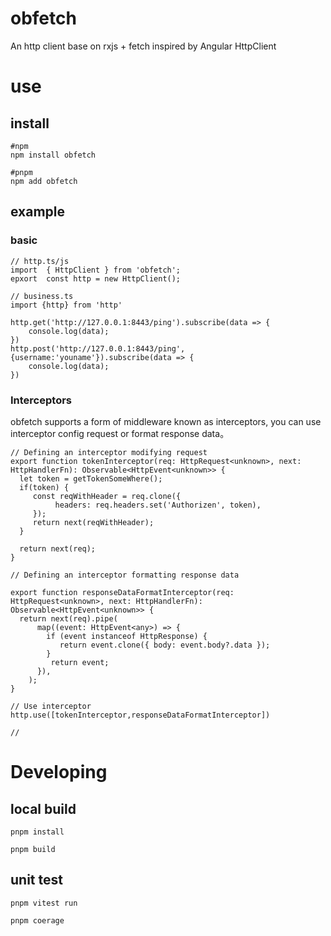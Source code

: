 # obfetch
An http client base on rxjs + fetch inspired by Angular HttpClient

# use

## install

```shell
#npm
npm install obfetch

#pnpm
npm add obfetch

```
## example 

### basic


```
// http.ts/js
import  { HttpClient } from 'obfetch';
epxort  const http = new HttpClient();

// business.ts
import {http} from 'http'

http.get('http://127.0.0.1:8443/ping').subscribe(data => {
    console.log(data);
})
http.post('http://127.0.0.1:8443/ping', {username:'youname'}).subscribe(data => {
    console.log(data);
})

```


### Interceptors

obfetch supports a form of middleware known as interceptors, you can use interceptor config request or format response data。


```
// Defining an interceptor modifying request
export function tokenInterceptor(req: HttpRequest<unknown>, next: HttpHandlerFn): Observable<HttpEvent<unknown>> {
  let token = getTokenSomeWhere();
  if(token) {
     const reqWithHeader = req.clone({
          headers: req.headers.set('Authorizen', token),
     });
     return next(reqWithHeader);
  }
 
  return next(req);
}

// Defining an interceptor formatting response data

export function responseDataFormatInterceptor(req: HttpRequest<unknown>, next: HttpHandlerFn): Observable<HttpEvent<unknown>> {
  return next(req).pipe(
      map((event: HttpEvent<any>) => {
        if (event instanceof HttpResponse) {
           return event.clone({ body: event.body?.data });
        }
         return event;
      }),
    );
}

// Use interceptor
http.use([tokenInterceptor,responseDataFormatInterceptor])

//

```


# Developing 

## local build

```
pnpm install

pnpm build

```

## unit test

```
pnpm vitest run

pnpm coerage
```






